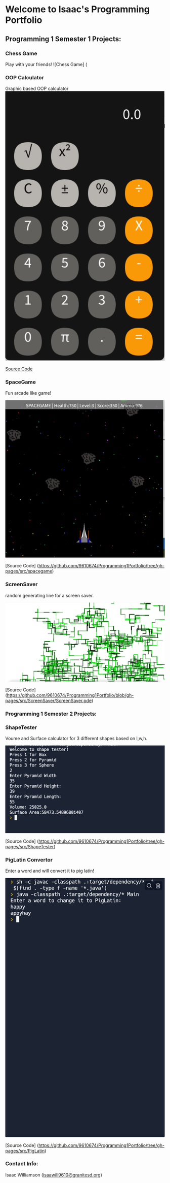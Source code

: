 # Welcome to Isaac's Programming Portfolio

## Programming 1 Semester 1 Projects:

### Chess Game
Play with your friends!
![Chess Game] (

### OOP Calculator
Graphic based OOP calculator
![Running Calculator](https://raw.githubusercontent.com/9610674/Programming1Portfolio/3f8f5e8363a78cd71703f5a130a31d0eb91daa83/images/calc.png)


[Source Code](https://github.com/9610674/Programming1Portfolio/tree/gh-pages/src/calculator)

### SpaceGame
Fun arcade like game!

![Space Game](https://github.com/9610674/Programming1Portfolio/blob/gh-pages/images/Spacegame/SpaceGame.png?raw=true)

[Source Code] (https://github.com/9610674/Programming1Portfolio/tree/gh-pages/src/spacegame)

### ScreenSaver
random generating line for a screen saver.

![Screen Saver](https://github.com/9610674/Programming1Portfolio/blob/gh-pages/images/ScreenSaver/ScreenSaver.png?raw=true)

[Source Code] (https://github.com/9610674/Programming1Portfolio/blob/gh-pages/src/ScreenSaver/ScreenSaver.pde)

### Programming 1 Semester 2 Projects:

### ShapeTester
Voume and Surface calculator for 3 different shapes based on l,w,h.

![ShapeTester](https://github.com/9610674/Programming1Portfolio/blob/gh-pages/images/ShapeTester/ShapeTester.png?raw=true)

[Source Code] (https://github.com/9610674/Programming1Portfolio/tree/gh-pages/src/ShapeTester)

### PigLatin Convertor
Enter a word and will convert it to pig latin!

![PigLatin](https://github.com/9610674/Programming1Portfolio/blob/gh-pages/images/PigLatin/PigLatin.png?raw=true)

[Source Code] (https://github.com/9610674/Programming1Portfolio/tree/gh-pages/src/PigLatin)

### Contact Info:
Isaac Williamson
(isaawill9610@granitesd.org)   
